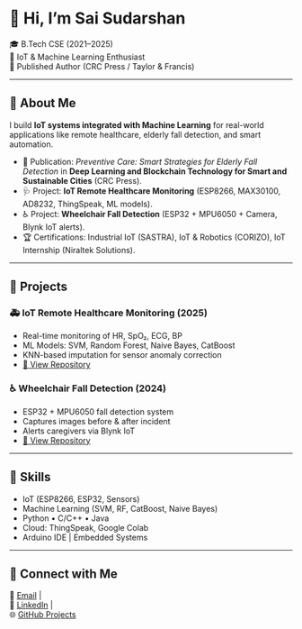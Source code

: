 # 👋 Hi, I’m Sai Sudarshan  

🎓 B.Tech CSE (2021–2025)  
📡 IoT & Machine Learning Enthusiast  
📖 Published Author (CRC Press / Taylor & Francis)  

---

## 🔹 About Me  
I build **IoT systems integrated with Machine Learning** for real-world applications like remote healthcare, elderly fall detection, and smart automation.  

- 📖 Publication: *Preventive Care: Smart Strategies for Elderly Fall Detection* in **Deep Learning and Blockchain Technology for Smart and Sustainable Cities** (CRC Press).  
- 🩺 Project: **IoT Remote Healthcare Monitoring** (ESP8266, MAX30100, AD8232, ThingSpeak, ML models).  
- ♿ Project: **Wheelchair Fall Detection** (ESP32 + MPU6050 + Camera, Blynk IoT alerts).  
- 🏆 Certifications: Industrial IoT (SASTRA), IoT & Robotics (CORIZO), IoT Internship (Niraltek Solutions).  

---

## 🔹 Projects  

### 🚑 IoT Remote Healthcare Monitoring (2025)  
- Real-time monitoring of HR, SpO₂, ECG, BP  
- ML Models: SVM, Random Forest, Naive Bayes, CatBoost  
- KNN-based imputation for sensor anomaly correction  
- [🔗 View Repository](https://github.com/Sai-1016/iot-remote-healthcare-ml)  

### ♿ Wheelchair Fall Detection (2024)  
- ESP32 + MPU6050 fall detection system  
- Captures images before & after incident  
- Alerts caregivers via Blynk IoT  
- [🔗 View Repository](https://github.com/Sai_1016/wheelchair-fall-detection-esp32)  

---

## 🔹 Skills  
- IoT (ESP8266, ESP32, Sensors)  
- Machine Learning (SVM, RF, CatBoost, Naive Bayes)  
- Python • C/C++ • Java  
- Cloud: ThingSpeak, Google Colab  
- Arduino IDE | Embedded Systems  

---

## 🔹 Connect with Me  
📧 [Email](mailto:saisudarshan16@gmail.com) |  
💼 [LinkedIn](https://linkedin.com/in/sai-sudarshan) |  
🌐 [GitHub Projects](https://github.com/Sai-1016)
